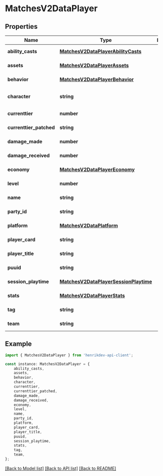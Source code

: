 # MatchesV2DataPlayer


## Properties

Name | Type | Description | Notes
------------ | ------------- | ------------- | -------------
**ability_casts** | [**MatchesV2DataPlayerAbilityCasts**](MatchesV2DataPlayerAbilityCasts.md) |  | [default to undefined]
**assets** | [**MatchesV2DataPlayerAssets**](MatchesV2DataPlayerAssets.md) |  | [default to undefined]
**behavior** | [**MatchesV2DataPlayerBehavior**](MatchesV2DataPlayerBehavior.md) |  | [default to undefined]
**character** | **string** |  | [optional] [default to undefined]
**currenttier** | **number** |  | [default to undefined]
**currenttier_patched** | **string** |  | [default to undefined]
**damage_made** | **number** |  | [default to undefined]
**damage_received** | **number** |  | [default to undefined]
**economy** | [**MatchesV2DataPlayerEconomy**](MatchesV2DataPlayerEconomy.md) |  | [default to undefined]
**level** | **number** |  | [default to undefined]
**name** | **string** |  | [default to undefined]
**party_id** | **string** |  | [default to undefined]
**platform** | [**MatchesV2DataPlatform**](MatchesV2DataPlatform.md) |  | [default to undefined]
**player_card** | **string** |  | [default to undefined]
**player_title** | **string** |  | [default to undefined]
**puuid** | **string** |  | [default to undefined]
**session_playtime** | [**MatchesV2DataPlayerSessionPlaytime**](MatchesV2DataPlayerSessionPlaytime.md) |  | [default to undefined]
**stats** | [**MatchesV2DataPlayerStats**](MatchesV2DataPlayerStats.md) |  | [default to undefined]
**tag** | **string** |  | [default to undefined]
**team** | **string** |  | [default to undefined]

## Example

```typescript
import { MatchesV2DataPlayer } from 'henrikdev-api-client';

const instance: MatchesV2DataPlayer = {
    ability_casts,
    assets,
    behavior,
    character,
    currenttier,
    currenttier_patched,
    damage_made,
    damage_received,
    economy,
    level,
    name,
    party_id,
    platform,
    player_card,
    player_title,
    puuid,
    session_playtime,
    stats,
    tag,
    team,
};
```

[[Back to Model list]](../README.md#documentation-for-models) [[Back to API list]](../README.md#documentation-for-api-endpoints) [[Back to README]](../README.md)
